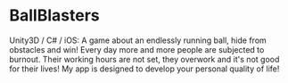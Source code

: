 # BallBlasters
Unity3D / C# / iOS: A game about an endlessly running ball, hide from obstacles and win!
Every day more and more people are subjected to burnout. Their working hours are not set, they overwork and it's not good for their lives! My app is designed to develop your personal quality of life!

